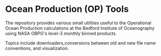 # Ocean Production (OP) Tools

The repository provides various small utilities useful to the Operational Ocean Production calculations at the Bedford Institute of Oceanography using NASA OBPG's level-3 monthly binned products.

Topics include downloaders,conversions between old and new file name conventions, and visualization. 
